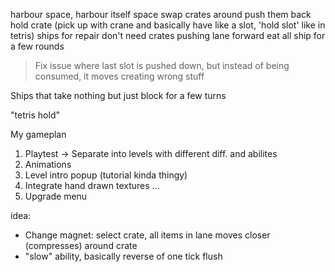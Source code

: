 harbour space, harbour itself space
swap crates around
push them back
hold crate (pick up with crane and basically have like a slot, 'hold slot' like in tetris)
ships for repair don't need crates
pushing lane forward
eat all ship for a few rounds
> Fix issue where last slot is pushed down, but instead of being consumed, it moves creating wrong stuff

Ships that take nothing but just block for a few turns

"tetris hold"


My gameplan
1. Playtest -> Separate into levels with different diff. and abilites
2. Animations
3. Level intro popup (tutorial kinda thingy)
4. Integrate hand drawn textures
...
27. Upgrade menu


idea:
- Change magnet: select crate, all items in lane moves closer (compresses) around crate
- "slow" ability, basically reverse of one tick flush
